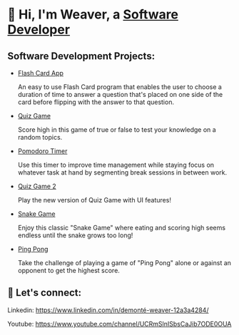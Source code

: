 # 👋 Hi, I'm Weaver, a [Software Developer](https://www.linkedin.com/in/demonté-weaver-12a3a4284/)
## Software Development Projects:
- [Flash Card App](https://github.com/AIweave/Flash-Card-App)
  
  An easy to use Flash Card program that enables the user to choose a duration of time to answer a question that's placed on one side of the card before flipping with the answer to that question.

- [Quiz Game](https://github.com/AIweave/Quiz-Game)

  Score high in this game of true or false to test your knowledge on a random topics. 

- [Pomodoro Timer](https://github.com/AIweave/Pomodoro-Timer)

  Use this timer to improve time management while staying focus on whatever task at hand by segmenting break sessions in between work.

- [Quiz Game 2](https://github.com/AIweave/Quiz-Game-2)
  
  Play the new version of Quiz Game with UI features!

- [Snake Game](https://github.com/AIweave/Snake-Game/tree/main)

  Enjoy this classic "Snake Game" where eating and scoring high seems endless until the snake grows too long!

- [Ping Pong](https://github.com/AIweave/PIng-Pong)

  Take the challenge of playing a game of "Ping Pong" alone or against an opponent to get the highest score. 
  
## 🤝 Let's connect: 

Linkedin: [
](https://www.linkedin.com/in/demonté-weaver-12a3a4284/)https://www.linkedin.com/in/demonté-weaver-12a3a4284/

Youtube: https://www.youtube.com/channel/UCRmSlnISbsCaJib7ODE0OUA

